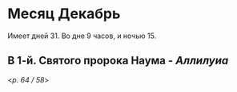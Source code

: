 # Месяц Декабрь

Имеет дней 31. Во дне 9 часов, и ночью 15.

## В 1-й. Святого пророка Наума - *Аллилуиа*

<*p. 64 / 58*>

